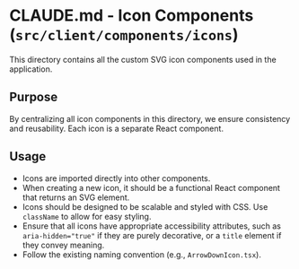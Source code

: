 # CLAUDE.md - Icon Components (`src/client/components/icons`)

This directory contains all the custom SVG icon components used in the application.

## Purpose
By centralizing all icon components in this directory, we ensure consistency and reusability. Each icon is a separate React component.

## Usage
- Icons are imported directly into other components.
- When creating a new icon, it should be a functional React component that returns an SVG element.
- Icons should be designed to be scalable and styled with CSS. Use `className` to allow for easy styling.
- Ensure that all icons have appropriate accessibility attributes, such as `aria-hidden="true"` if they are purely decorative, or a `title` element if they convey meaning.
- Follow the existing naming convention (e.g., `ArrowDownIcon.tsx`).

